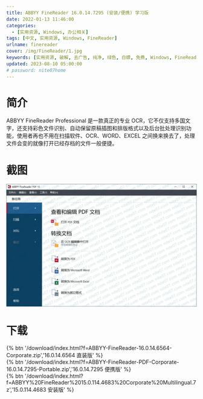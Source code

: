 ```yaml
---
title: ABBYY FineReader 16.0.14.7295 (安装/便携) 学习版
date: 2022-01-13 11:46:00
categories:
  - [实用资源, Windows, 办公相关]
tags: [中文, 实用资源, Windows, FineReader]
urlname: finereader
cover: /img/FineReader/1.jpg
keywords: [实用资源, 破解, 去广告, 纯净, 绿色, 白嫖, 免费, Windows, FineReader]
updated: 2023-08-10 05:00:00
# password: nite07home
---
```


# 简介

ABBYY FineReader Professional 是一款真正的专业 OCR，它不仅支持多国文字，还支持彩色文件识别、自动保留原稿插图和排版格式以及后台批处理识别功能，使用者再也不用在扫描软件、OCR、WORD、EXCEL 之间换来换去了，处理文件会变的就像打开已经存档的文件一般便捷。

# 截图

![](/img/FineReader/2.jpg)

# 下载

{% btn '/download/index.html?f=ABBYY-FineReader-16.0.14.6564-Corporate.zip','16.0.14.6564 直装版' %}
<br>
{% btn '/download/index.html?f=ABBYY-FineReader-PDF-Corporate-16.0.14.7295-Portable.zip','16.0.14.7295 便携版' %}
<br>
{% btn '/download/index.html?f=ABBYY%20FineReader%2015.0.114.4683%20Corporate%20Multilingual.7z','15.0.114.4683 安装版' %}
